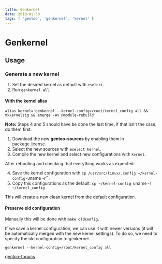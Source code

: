 ```yaml
---
title: Genkernel
date: 2018-01-30
tags: [ 'gentoo', 'genkernel', 'kernel' ]
---
```


# Genkernel

## Usage

### Generate a new kernel

1. Set the desired kernel as default with `eselect`.
2. Run `genkernel all`.

#### With the kernel alias

`alias kernel='genkernel --kernel-config=/root/kernel_config all && mkkernelsig && emerge -Av @module-rebuild'`

**Note:** Steps 4 and 5 should have be done the last time, if that isn't the
case, do them first.

1. Download the new **gentoo-sources** by enabling them in package.license.
2. Select the new sources with `eselect kernel`.
3. Compile the new kernel and select new configurations with `kernel`.

After rebooting and checking that everything works as expected:

4. Save the kernel configuration with
`cp /usr/src/linux/.config ~/kernel-config-`uname -r``.
5. Copy this configurations as the default:
`cp ~/kernel-config-`uname -r` ~/kernel_config`

This will create a new clean kernel from the default configuration.

#### Preserve old configuration

Manually this will be done with `make oldconfig`.

If we save a kernel configuration, we can use it with newer versions (it will
be automatically merged with the new kernel settings). To do so, we need to
specify the old configuration to genkernel.

`genkernel --kernel-config=/root/kernel_config all`

[gentoo-forums](https://forums.gentoo.org/viewtopic-t-813106-start-0.html)
